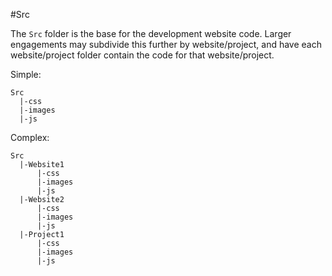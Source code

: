 #Src

The `Src` folder is the base for the development website code.  Larger engagements may subdivide this further by website/project, and have each website/project folder contain the code for that website/project.

Simple:

    Src
      |-css
      |-images
      |-js

Complex:

    Src
      |-Website1
          |-css
          |-images
          |-js
      |-Website2
          |-css
          |-images
          |-js
      |-Project1
          |-css
          |-images
          |-js
